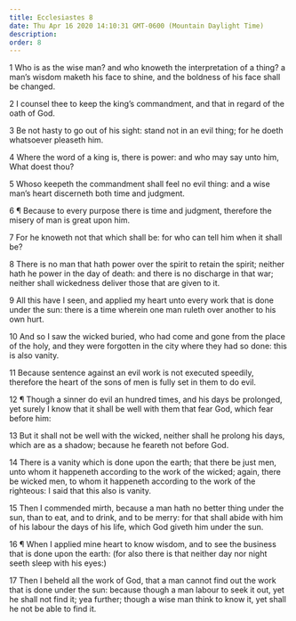 ```yaml
---
title: Ecclesiastes 8
date: Thu Apr 16 2020 14:10:31 GMT-0600 (Mountain Daylight Time)
description: 
order: 8
---
```


<p>
  1 Who is as the wise man? and who knoweth the interpretation of a thing? a
  man&#x2019;s wisdom maketh his face to shine, and the boldness of his face
  shall be changed.
</p>
<p>
  2 I counsel thee to keep the king&#x2019;s commandment, and that in regard of
  the oath of God.
</p>
<p>
  3 Be not hasty to go out of his sight: stand not in an evil thing; for he
  doeth whatsoever pleaseth him.
</p>
<p>
  4 Where the word of a king is, there is power: and who may say unto him, What
  doest thou?
</p>
<p>
  5 Whoso keepeth the commandment shall feel no evil thing: and a wise
  man&#x2019;s heart discerneth both time and judgment.
</p>
<p>
  6 &#xB6; Because to every purpose there is time and judgment, therefore the
  misery of man is great upon him.
</p>
<p>
  7 For he knoweth not that which shall be: for who can tell him when it shall
  be?
</p>
<p>
  8 There is no man that hath power over the spirit to retain the spirit;
  neither hath he power in the day of death: and there is no discharge in that
  war; neither shall wickedness deliver those that are given to it.
</p>
<p>
  9 All this have I seen, and applied my heart unto every work that is done
  under the sun: there is a time wherein one man ruleth over another to his own
  hurt.
</p>
<p>
  10 And so I saw the wicked buried, who had come and gone from the place of the
  holy, and they were forgotten in the city where they had so done: this is also
  vanity.
</p>
<p>
  11 Because sentence against an evil work is not executed speedily, therefore
  the heart of the sons of men is fully set in them to do evil.
</p>
<p>
  12 &#xB6; Though a sinner do evil an hundred times, and his days be prolonged,
  yet surely I know that it shall be well with them that fear God, which fear
  before him:
</p>
<p>
  13 But it shall not be well with the wicked, neither shall he prolong his
  days, which are as a shadow; because he feareth not before God.
</p>
<p>
  14 There is a vanity which is done upon the earth; that there be just men,
  unto whom it happeneth according to the work of the wicked; again, there be
  wicked men, to whom it happeneth according to the work of the righteous: I
  said that this also is vanity.
</p>
<p>
  15 Then I commended mirth, because a man hath no better thing under the sun,
  than to eat, and to drink, and to be merry: for that shall abide with him of
  his labour the days of his life, which God giveth him under the sun.
</p>
<p>
  16 &#xB6; When I applied mine heart to know wisdom, and to see the business
  that is done upon the earth: (for also there is that neither day nor night
  seeth sleep with his eyes:)
</p>
<p>
  17 Then I beheld all the work of God, that a man cannot find out the work that
  is done under the sun: because though a man labour to seek it out, yet he
  shall not find it; yea further; though a wise man think to know it, yet shall
  he not be able to find it.
</p>
